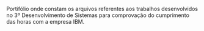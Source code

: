 Portifólio onde constam os arquivos referentes aos trabalhos desenvolvidos no 3º Desenvolvimento de Sistemas para comprovação do cumprimento das horas com a empresa IBM.
